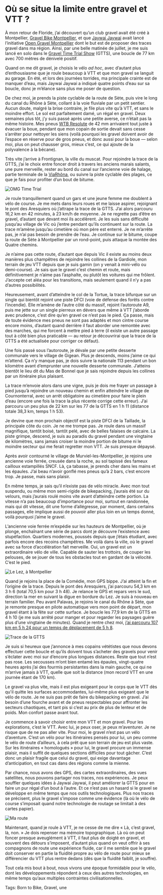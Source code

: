 # Où se situe la limite entre gravel et VTT ?

À mon retour de Floride, j’ai découvert qu’un club gravel avait été créé à Montpellier, [Gravel Bike Montpellier](https://www.facebook.com/groups/1341982659207358/), et que [Jaywai Jaywai](https://www.strava.com/athletes/17318132) avait lancé l’initiative [Open Gravel Montpellier](https://www.strava.com/clubs/475989/discussion) dont le but est de proposer des traces gravel dans ma région. Ainsi, par une belle matinée de juillet, je me suis lancé en solo dans le [Gravel Time Trial Show](https://www.strava.com/clubs/475989/group_events/529095) (GTTS), une boucle de 77 km avec 700 mètres de dénivelé positif.<span id="more-52006"></span>

Quand on me dit gravel, je choisis le vélo *ad hoc*, avec d’autant plus d’enthousiasme que je roule beaucoup à VTT et que mon gravel se languit au garage. En été, et lors des journées torrides, ma principale crainte est de manquer d’eau, mais Jaywai Jaywai a indiqué quatre points d’eau sur sa boucle, donc je m’élance sans plus me poser de question.

De chez moi, je prends la piste cyclable de la route de Sète, puis vire le long du canal du Rhône à Sète, collant à la voie fluviale par un petit sentier. Aucun doute, malgré la brise contraire, je file plus vite qu’à VTT, et sans le moindre effort. Le sol est parfaitement damé, un régal en gravel. Deux semaines plus tôt, j’y suis passé après une petite averse, ce n’était pas la même histoire. Mes pneus [WTB Resolute](https://www.wtb.com/products/resolute) de 42 mm arrivaient tout juste à évacuer la boue, pendant que mon copain de sortie devait sans cesse s’arrêter pour nettoyer les siens (voilà pourquoi les gravel doivent avoir de l’espace en réserve pour de gros pneus, et donc aussi pour la boue — selon moi, plus on peut chausser gros, mieux c’est, ce qui ajoute de la polyvalence à la bécane).

Très vite j’arrive à Frontignan, la ville du muscat. Pour rejoindre la trace de la GTTS, j’ai le choix entre foncer droit à travers les anciens marais salants, une pure merveille, rester au bord du canal sur l’ancienne voie de halage, partie terminale de la [ViaRhôna](https://www.viarhona.com/), ou suivre la piste cyclable des plages, ce que je fais pour profiter d’un bout de bitume.

![OMG Time Trial](https://tcrouzet.com/images_tc/2019/07/omg.jpg)

Je roule tranquillement quand un gars et une jeune femme me doublent à vélo de course. Je me mets dans leurs roues et me laisse aspirer, rejoignant le pont des Aresquiers où j’attrape la trace de la GTTS. J’ai alors parcouru 16,2 km en 42 minutes, à 23 km/h de moyenne. Je ne regrette pas d’être en gravel, d’autant que devant moi ils accélèrent. Je les suis sans difficulté jusqu’au village de Vic où j’entre pendant qu’ils continuent sur la route. La trace m’amène jusqu’au cimetière où mon père est enterré. Je ne m’arrête pas, je n’ai pas besoin de prendre de l’eau. Je continue sur le bitume, coupe la route de Sète à Montpellier par un rond-point, puis attaque la montée des Quatre chemins.

Je n’aime pas cette route, d’autant que depuis Vic il existe au moins deux manières plus champêtres de rejoindre les collines de la Gardiole, mon terrain de jeu VTT depuis que je suis gamin (on y venait à mini-vélo ou demi-course). Je sais que le gravel c’est chemin et route, mais définitivement je n’aime pas l’asphalte, ou plutôt les voitures qui me frôlent. J’accepte cet aléa pour les transitions, mais seulement quand il n’y a pas d’autres possibilités.

Heureusement, avant d’atteindre le col de la Tortue, la trace bifurque sur un single qui bientôt rejoint une piste DFCI (voie de défense des forêts contre l’incendie). Elle m’amène de l’autre côté du massif, rejoint l’autoroute A9, puis me jette sur un single pierreux en dévers que même à VTT j’aborde avec prudence, c’est dire qu’en gravel ce n’est pas le pied. Ça passe, mais de toute évidence mes pneus ne sont pas adaptés et mon cintre course encore moins, d’autant quand derrière il faut aborder une remontée avec des marches, qui me forcent à mettre pied à terre (il existe un autre passage tout à côté bien plus praticable — au retour je découvrirai que la trace de la GTTS a été actualisée pour corriger ce défaut).

Une fois passé sous l’autoroute, je dévale par une petite desserte communale vers le village de Gigean. Plus je descends, moins j’aime ce qui m’attend. Ça n’y manque pas, je dois suivre la nationale 113 pendant un bon kilomètre avant d’emprunter une nouvelle desserte communale. J’atteins bientôt le lieu dit du Mas de Bonnel que je sais rejoindre depuis les collines par un itinéraire plus plaisant.

La trace m’envoie alors dans une vigne, puis je dois me frayer un passage à pied jusqu’à rejoindre un nouveau chemin et enfin atteindre le village de Cournonterral, avec un arrêt obligatoire au cimetière pour faire le plein d’eau (encore une fois la trace la plus récente corrige cette erreur). J’ai parcouru un peu plus de 22 km sur les 77 de la GTTS en 1 h 11 (distance totale 38,3 km, temps 1 h 53).

Je devine que mon prochain objectif est la piste DFCI de la Taillade, la principale côte du coin. Je ne me trompe pas. Je roule dans un massif magnifique, tantôt boisé, tantôt pelé, avec de belles falaises de calcaire. La piste grimpe, descend, je suis au paradis du gravel pendant une vingtaine de kilomètres, sans jamais croiser la moindre portion de bitume ni le moindre secteur qui me ferait regretter mon VTT. Je suis presque dépaysé.

Après avoir contourné le village de Murviel-les-Montpellier, je rejoins une ancienne voie ferrée, creusée dans la roche, au sol tapissé des fameux cailloux estampillés SNCF. Là, ça tabasse, je prends cher dans les mains et les épaules. J’ai beau n’avoir gonflé mes pneus qu’à 2 bars, c’est encore trop. Je passe, mais sans plaisir.

En même temps, je sais qu’il n’existe pas de vélo miracle. Avec mon tout suspendu, ou même mon semi-rigide de bikepacking, j’aurais été sur du velours, mais j’aurais roulé moins vite avant d’atteindre cette portion. La vitesse n’a pas beaucoup d’importance pour moi, surtout en randonnée, mais qui dit vitesse, dit une forme d’allégresse, par moment, dans certains passages, elle implique aussi de pouvoir aller plus loin en un temps donné, voilà pourquoi j’aime le gravel.

L’ancienne voie ferrée m’expédie sur les hauteurs de Montpellier, où je plonge, enchaînant une série de parcs dont je découvre l’existence avec stupéfaction. Quartiers modernes, poussés depuis que j’étais étudiant, avec parfois encore des recoins champêtres. Me voilà dans la ville, où le gravel avec sa force d’accélération fait merveille. Oui, un gravel est un extraordinaire vélo de ville. Capable de sauter les trottoirs, de couper les pelouses, de se jouer de tous les obstacles tout en gardant de la vélocité. C’est le pied.

![Le Lez, à Montpellier](https://tcrouzet.com/images_tc/2019/07/IMG_5622.jpg)

Quand je rejoins la place de la Comédie, mon GPS bippe. J’ai atteint la fin et l’origine de la trace. Depuis le pont des Aresquiers, j’ai parcouru 54,3 km en 3 h 6 (total 70,5 km pour 3 h 48). Je relance le GPS et repars vers le sud, direction la mer en suivant la digue en bordure du Lez. Je suis à nouveau en terrain familier. Peu avant Palavas, je rejoins le canal du Rhône à Sète, que je remonte presque en pilote automatique vers mon point de départ, mon gravel étant à la fête sur cette surface. Je boucle les 77,9 km de la GTTS en 4 h 10 (je me suis arrêté pour manger et pour regarder les paysages guère plus d’une vingtaine de minutes). Quand je rentre chez moi, [j’ai parcouru 107 km en 5 h 24 pour un temps de déplacement de 5 h 8](https://www.strava.com/activities/2564273262).

![Trace de la GTTS](https://tcrouzet.com/images_tc/2019/07/omgtrace.jpg)

Je suis si heureux que j’annonce à mes copains vététistes que nous devons effectuer cette boucle et qu’ils doivent tous s’acheter des gravels pour venir s’éclater avec moi sur d’encore plus longues distances. Reste que tout n’est pas rose. Les secousses m’ont bien entamé les épaules, vingt-quatre heures après j’ai des fourmis persistantes dans la main gauche, ce qui ne m’arrive jamais à VTT, quelle que soit la distance (mon record VTT en une journée étant de 170 km).

Le gravel va plus vite, mais il est plus exigeant pour le corps que le VTT dès qu'il quitte les surfaces accommodantes, lui-même plus exigeant que le vélo de route. Je ne suis pas prêt de faire du bikepacking en gravel. J’ai besoin d’une fourche avant et de pneus respectables pour affronter les secteurs chaotiques, et tant pis si c’est au prix de plus de lenteur et de poids. Mon confort passe avant tout.

Je commence à savoir choisir entre mon VTT et mon gravel. Pour les explorations, c’est le VTT. Avec lui, je peux oser, je peux m’aventurer. Je ne risque que de ne pas aller vite. Pour moi, le gravel n’est pas un vélo d’aventure. C’est un vélo pour les itinéraires pensés pour lui, un peu comme le vélo de route d’ailleurs, à cela prêt que son terrain de jeu est plus vaste. Sur les itinéraires « homologués » pour lui, le gravel procure un immense plaisir, mais il suffit de quelques sections difficiles pour tout gâcher. C’est donc un plaisir fragile que celui du gravel, qui exige davantage d’anticipation, en tout cas dans des régions comme la mienne.

Par chance, nous avons des GPS, des cartes extraordinaires, des vues satellites, nous pouvons partager nos traces, nos expériences. Je peux souffler quelques idées à Jaywai Jaywai, il peut améliorer la GTTS pour en faire un pur régal d’un bout à l’autre. Et ce n’est pas un hasard si le gravel se développe en même temps que nos outils technologiques. Plus nos traces se précisent, plus le gravel s’impose comme une évidence (là où le vélo de course s’imposait quand notre technologie de routage se limitait à des cartes papier).

![Ma route](https://tcrouzet.com/images_tc/2019/07/magtts.jpg)

Maintenant, quand je roule à VTT, je ne cesse de me dire « Là, c’est gravel, là, non. » Je dois repenser ma mémoire topographique. Là où on peut foncer presque aveuglément à VTT, il faut plus de doigté en gravel, et souvent des détours s’imposent, d’autant plus quand on veut offrir à ses compagnons de route une expérience fluide, car il me semble que le gravel doit conserver en partie la fluidité propre au vélo de route pour mieux se différencier du VTT plus rentre dedans (dès que la fluidité faiblit, je souffre).

Tout cela mis bout à bout, nous vivons une époque formidable pour le vélo, dont les développements répondent à ceux des autres technologies, en même temps qu’aux multiples contraintes civilisationnelles.

Tags: Born to Bike, Gravel, une